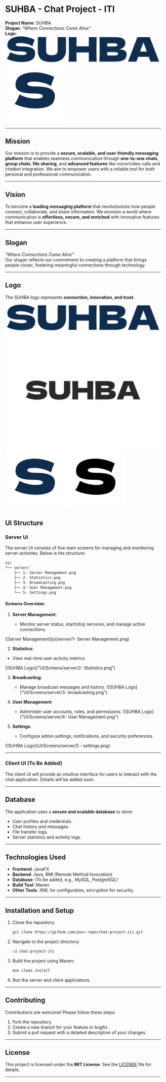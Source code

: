 # SUHBA - Chat Project - ITI

**Project Name**: SUHBA  
**Slogan**: _"Where Connections Come Alive"_  
**Logo**: ![SUHBA Logo](UI/LOGO/suhba-high-resolution-logo-transparent.png)
![SUHBA Logo](UI/LOGO/monogram-hq.png)

---

## Mission

Our mission is to provide a **secure, scalable, and user-friendly messaging platform** that enables seamless communication through **one-to-one chats**, **group chats**, **file sharing**, and **advanced features** like voice/video calls and chatbot integration. We aim to empower users with a reliable tool for both personal and professional communication.

---

## Vision

To become a **leading messaging platform** that revolutionizes how people connect, collaborate, and share information. We envision a world where communication is **effortless, secure, and enriched** with innovative features that enhance user experience.

---

## Slogan

_"Where Connections Come Alive"_  
Our slogan reflects our commitment to creating a platform that brings people closer, fostering meaningful connections through technology.

---

## Logo

The SUHBA logo represents **connection, innovation, and trust**.

![SUHBA Logo](UI/LOGO/suhba-high-resolution-logo-transparent.png)
![SUHBA Logo](UI/LOGO/suhba-high-resolution-logo-grayscale.png)
![SUHBA Logo](UI/LOGO/monogram-hq.png)
![SUHBA Logo](UI/LOGO/monogram-black-hq.png)

## UI Structure

### Server UI

The server UI consists of five main screens for managing and monitoring server activities. Below is the structure:

```
ui/
└── server/
    ├── 1- Server Management.png
    ├── 2- Statistics.png
    ├── 3- Broadcasting.png
    ├── 4- User Management.png
    └── 5- Settings.png
```

#### Screens Overview:

1. **Server Management**:

   - Monitor server status, start/stop services, and manage active connections.

![Server Management](ui/server/1- Server Management.png)

2. **Statistics**:

- View real-time user activity metrics.

![SUHBA Logo]("UI/Screens/server/2- Statistics.png")

3. **Broadcasting**:

   - Manage broadcast messages and history.
     ![SUHBA Logo]("UI/Screens/server/3- broadcasting.png")

4. **User Management**:

   - Administer user accounts, roles, and permissions.
     ![SUHBA Logo]("UI/Screens/server/4- User Management.png")

5. **Settings**:
   - Configure admin settings, notifications, and security preferences.

![SUHBA Logo](UI/Screens/server/5 - settings.png)

---

### Client UI (To Be Added)

The client UI will provide an intuitive interface for users to interact with the chat application. Details will be added soon.

---

## Database

The application uses a **secure and scalable database** to store:

- User profiles and credentials.
- Chat history and messages.
- File transfer logs.
- Server statistics and activity logs.

---

## Technologies Used

- **Frontend**: JavaFX
- **Backend**: Java, RMI (Remote Method Invocation)
- **Database**: (To be added, e.g., MySQL, PostgreSQL)
- **Build Tool**: Maven
- **Other Tools**: XML for configuration, encryption for security.

---

## Installation and Setup

1. Clone the repository:
   ```bash
   git clone https://github.com/your-repo/chat-project-iti.git
   ```
2. Navigate to the project directory:
   ```bash
   cd chat-project-iti
   ```
3. Build the project using Maven:
   ```bash
   mvn clean install
   ```
4. Run the server and client applications.

---

## Contributing

Contributions are welcome! Please follow these steps:

1. Fork the repository.
2. Create a new branch for your feature or bugfix.
3. Submit a pull request with a detailed description of your changes.

---

## License

This project is licensed under the **MIT License**. See the [LICENSE](LICENSE) file for details.

---
